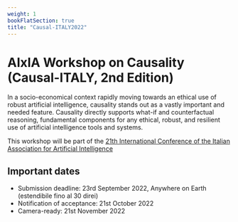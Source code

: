 ```yaml
---
weight: 1
bookFlatSection: true
title: "Causal-ITALY2022"
---
```


# AIxIA Workshop on Causality (Causal-ITALY, 2nd Edition)

In a socio-economical context rapidly moving towards an ethical use of robust artificial intelligence, causality stands out as a vastly important and needed feature. Causality directly supports what-if and counterfactual reasoning, fundamental components for any ethical, robust, and resilient use of artificial intelligence tools and systems.


This workshop will be part of the [21th International Conference of the Italian Association for Artificial Intelligence](https://aixia2022.uniud.it/)

## Important dates
* Submission deadline: 23rd September 2022, Anywhere on Earth (estendibile fino al 30 direi)
* Notification of acceptance: 21st October 2022
* Camera-ready: 21st November 2022
